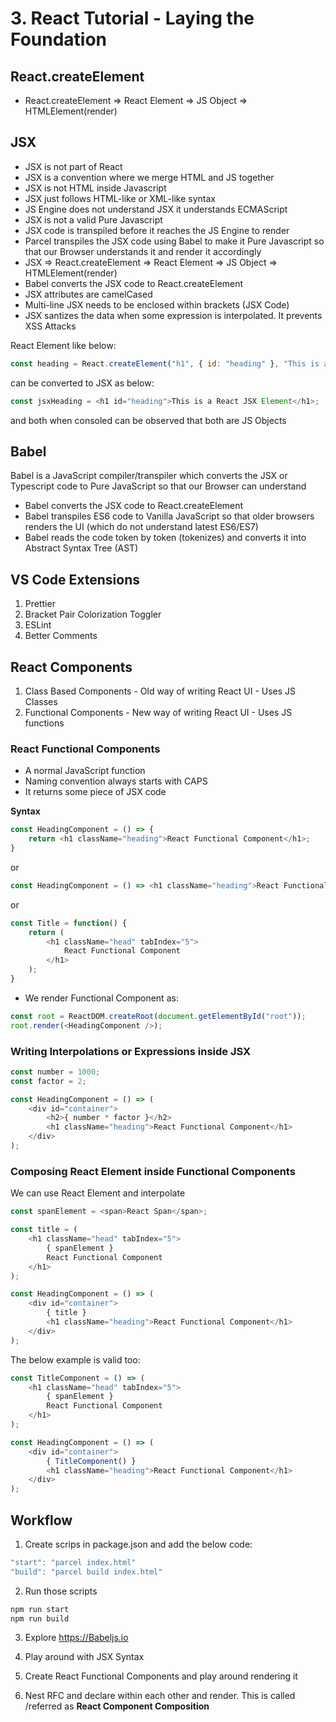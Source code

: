 # 3. React Tutorial - Laying the Foundation

## React.createElement

- React.createElement => React Element => JS Object => HTMLElement(render)

## JSX

- JSX is not part of React
- JSX is a convention where we merge HTML and JS together
- JSX is not HTML inside Javascript
- JSX just follows HTML-like or XML-like syntax
- JS Engine does not understand JSX it understands ECMAScript
- JSX is not a valid Pure Javascript
- JSX code is transpiled before it reaches the JS Engine to render
- Parcel transpiles the JSX code using Babel to make it Pure Javascript so that our Browser understands it and render it accordingly
- JSX => React.createElement => React Element => JS Object => HTMLElement(render)
- Babel converts the JSX code to React.createElement
- JSX attributes are camelCased
- Multi-line JSX needs to be enclosed within brackets (JSX Code)
- JSX santizes the data when some expression is interpolated. It prevents XSS Attacks

React Element like below:

```js
const heading = React.createElement("h1", { id: "heading" }, "This is a React Core Element");
```

can be converted to JSX as below:

```js
const jsxHeading = <h1 id="heading">This is a React JSX Element</h1>;
```

and both when consoled can be observed that both are JS Objects

## Babel

Babel is a JavaScript compiler/transpiler which converts the JSX or Typescript code to Pure JavaScript so that our Browser can understand

- Babel converts the JSX code to React.createElement
- Babel transpiles ES6 code to Vanilla JavaScript so that older browsers renders the UI (which do not understand latest ES6/ES7)
- Babel reads the code token by token (tokenizes) and converts it into Abstract Syntax Tree (AST)

## VS Code Extensions

1. Prettier
2. Bracket Pair Colorization Toggler
3. ESLint
4. Better Comments

## React Components

1. Class Based Components - Old way of writing React UI - Uses JS Classes
2. Functional Components - New way of writing React UI - Uses JS functions

### React Functional Components 

- A normal JavaScript function
- Naming convention always starts with CAPS
- It returns some piece of JSX code

**Syntax**

```js
const HeadingComponent = () => {
    return <h1 className="heading">React Functional Component</h1>;
}
```

or 

```js
const HeadingComponent = () => <h1 className="heading">React Functional Component</h1>;
```

or 

```js
const Title = function() {
    return (
        <h1 className="head" tabIndex="5">
            React Functional Component
        </h1>
    );
}
```

- We render Functional Component as:

```js
const root = ReactDOM.createRoot(document.getElementById("root"));
root.render(<HeadingComponent />);
```

### Writing Interpolations or Expressions inside JSX


```js
const number = 1000;
const factor = 2;

const HeadingComponent = () => (
    <div id="container">
        <h2>{ number * factor }</h2>
        <h1 className="heading">React Functional Component</h1>
    </div>
);
```

### Composing React Element inside Functional Components

We can use React Element and interpolate

```js
const spanElement = <span>React Span</span>;

const title = (
    <h1 className="head" tabIndex="5">
        { spanElement }
        React Functional Component
    </h1>
);

const HeadingComponent = () => (
    <div id="container">
        { title }
        <h1 className="heading">React Functional Component</h1>
    </div>
);
```

The below example is valid too:

```js
const TitleComponent = () => (
    <h1 className="head" tabIndex="5">
        { spanElement }
        React Functional Component
    </h1>
);

const HeadingComponent = () => (
    <div id="container">
        { TitleComponent() }
        <h1 className="heading">React Functional Component</h1>
    </div>
);
```

## Workflow

1. Create scrips in package.json and add the below code:

```js
"start": "parcel index.html"
"build": "parcel build index.html"
```

2. Run those scripts 

```js
npm run start
npm run build
```

3. Explore https://Babeljs.io

4. Play around with JSX Syntax

5. Create React Functional Components and play around rendering it

6. Nest RFC and declare within each other and render. This is called /referred as **React Component Composition**

